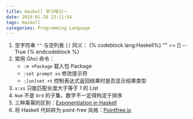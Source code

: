 ```yaml
---
title: Haskell 学习笔记一
date: 2019-01-28 23:11:54
tags: Haskell
categories: Programming Language
---
```


1. 空字符串 `""` 与空列表 `[]` 同义：
   {% codeblock lang:Haskell%}
   "" == []
   -- True
   {% endcodeblock %}
1. 常用 Ghci 命令：
   - `:m +Package` 载入包 Package
   - `:set prompt xx` 修改提示符
   - `:[un]set +t` 控制表达式返回结果时是否显示结果类型
1. `x:xs` 只能匹配长度大于等于 1 的 List
1. `Num` 不是 `Ord` 的子集，数字不一定得拘泥于排序
1. 三种乘幂的区别：[Exponentiation in Haskell][stack-overflow-6400568]
1. 将 Haskell 代码转为 point-free 风格：[Pointfree.io][pointfree-io]



[stack-overflow-6400568]: https://stackoverflow.com/questions/6400568/exponentiation-in-haskell
[pointfree-io]: http://pointfree.io
